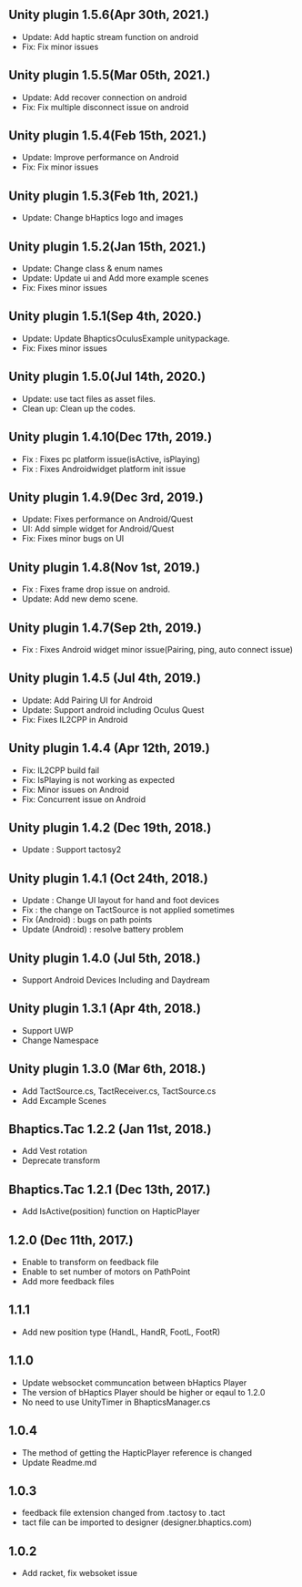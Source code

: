 ## Unity plugin 1.5.6(Apr 30th, 2021.)
* Update: Add haptic stream function on android
* Fix: Fix minor issues

## Unity plugin 1.5.5(Mar 05th, 2021.)
* Update: Add recover connection on android
* Fix: Fix multiple disconnect issue on android

## Unity plugin 1.5.4(Feb 15th, 2021.)
* Update: Improve performance on Android
* Fix: Fix minor issues

## Unity plugin 1.5.3(Feb 1th, 2021.)
* Update: Change bHaptics logo and images

## Unity plugin 1.5.2(Jan 15th, 2021.)
* Update: Change class & enum names
* Update: Update ui and Add more example scenes
* Fix: Fixes minor issues

## Unity plugin 1.5.1(Sep 4th, 2020.)
* Update: Update BhapticsOculusExample unitypackage.
* Fix: Fixes minor issues

## Unity plugin 1.5.0(Jul 14th, 2020.)
* Update: use tact files as asset files. 
* Clean up: Clean up the codes. 

## Unity plugin 1.4.10(Dec 17th, 2019.)
* Fix : Fixes pc platform issue(isActive, isPlaying)
* Fix : Fixes Androidwidget platform init issue

## Unity plugin 1.4.9(Dec 3rd, 2019.)
* Update: Fixes performance on Android/Quest
* UI: Add simple widget for Android/Quest
* Fix: Fixes minor bugs on UI

## Unity plugin 1.4.8(Nov 1st, 2019.)
* Fix : Fixes frame drop issue on android.
* Update: Add new demo scene.

## Unity plugin 1.4.7(Sep 2th, 2019.)
* Fix : Fixes Android widget minor issue(Pairing, ping, auto connect issue)

## Unity plugin 1.4.5 (Jul 4th, 2019.)
* Update: Add Pairing UI for Android
* Update: Support android including Oculus Quest
* Fix: Fixes IL2CPP in Android

## Unity plugin 1.4.4 (Apr 12th, 2019.)
* Fix: IL2CPP build fail
* Fix: IsPlaying is not working as expected
* Fix: Minor issues on Android
* Fix: Concurrent issue on Android

## Unity plugin 1.4.2 (Dec 19th, 2018.)
* Update : Support tactosy2

## Unity plugin 1.4.1 (Oct 24th, 2018.)
* Update : Change UI layout for hand and foot devices
* Fix : the change on TactSource is not applied sometimes
* Fix (Android) : bugs on path points
* Update (Android) : resolve battery problem  

## Unity plugin 1.4.0 (Jul 5th, 2018.)
* Support Android Devices Including and Daydream

## Unity plugin 1.3.1 (Apr 4th, 2018.)
* Support UWP 
* Change Namespace

## Unity plugin 1.3.0 (Mar 6th, 2018.)
* Add TactSource.cs, TactReceiver.cs, TactSource.cs
* Add Excample Scenes

## Bhaptics.Tac 1.2.2 (Jan 11st, 2018.)
* Add Vest rotation
* Deprecate transform

## Bhaptics.Tac 1.2.1 (Dec 13th, 2017.)
* Add IsActive(position) function on HapticPlayer

## 1.2.0 (Dec 11th, 2017.)
* Enable to transform on feedback file
* Enable to set number of motors on PathPoint
* Add more feedback files

## 1.1.1
* Add new position type (HandL, HandR, FootL, FootR)

## 1.1.0
* Update websocket communcation between bHaptics Player
* The version of bHaptics Player should be higher or eqaul to 1.2.0
* No need to use UnityTimer in BhapticsManager.cs

## 1.0.4 
* The method of getting the HapticPlayer reference is changed
* Update Readme.md

## 1.0.3
* feedback file extension changed from .tactosy to .tact 
* tact file can be imported to designer (designer.bhaptics.com)

## 1.0.2
* Add racket, fix websoket issue 
